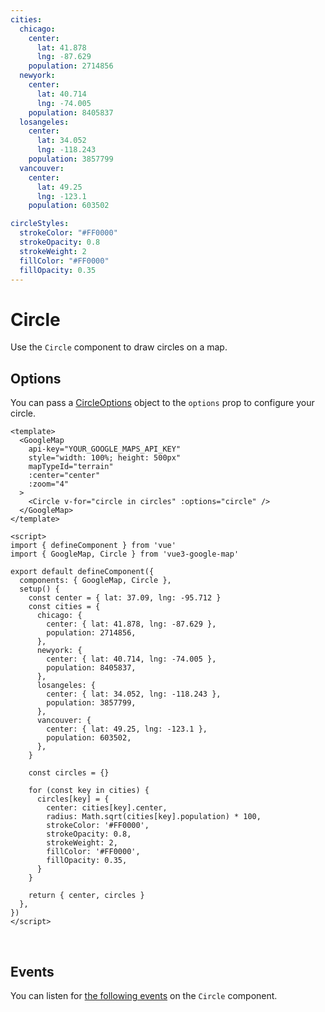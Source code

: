 ```yaml
---
cities:
  chicago:
    center:
      lat: 41.878
      lng: -87.629
    population: 2714856
  newyork:
    center:
      lat: 40.714
      lng: -74.005
    population: 8405837
  losangeles:
    center:
      lat: 34.052
      lng: -118.243
    population: 3857799
  vancouver:
    center:
      lat: 49.25
      lng: -123.1
    population: 603502

circleStyles:
  strokeColor: "#FF0000"
  strokeOpacity: 0.8
  strokeWeight: 2
  fillColor: "#FF0000"
  fillOpacity: 0.35
---
```


# Circle

Use the `Circle` component to draw circles on a map.

## Options

You can pass a [CircleOptions](https://developers.google.com/maps/documentation/javascript/reference/polygon#CircleOptions) object to the `options` prop to configure your circle.

<!-- prettier-ignore -->
```vue
<template>
  <GoogleMap
    api-key="YOUR_GOOGLE_MAPS_API_KEY"
    style="width: 100%; height: 500px"
    mapTypeId="terrain"
    :center="center"
    :zoom="4"
  >
    <Circle v-for="circle in circles" :options="circle" />
  </GoogleMap>
</template>

<script>
import { defineComponent } from 'vue'
import { GoogleMap, Circle } from 'vue3-google-map'

export default defineComponent({
  components: { GoogleMap, Circle },
  setup() {
    const center = { lat: 37.09, lng: -95.712 }
    const cities = {
      chicago: {
        center: { lat: 41.878, lng: -87.629 },
        population: 2714856,
      },
      newyork: {
        center: { lat: 40.714, lng: -74.005 },
        population: 8405837,
      },
      losangeles: {
        center: { lat: 34.052, lng: -118.243 },
        population: 3857799,
      },
      vancouver: {
        center: { lat: 49.25, lng: -123.1 },
        population: 603502,
      },
    }

    const circles = {}

    for (const key in cities) {
      circles[key] = {
        center: cities[key].center,
        radius: Math.sqrt(cities[key].population) * 100,
        strokeColor: '#FF0000',
        strokeOpacity: 0.8,
        strokeWeight: 2,
        fillColor: '#FF0000',
        fillOpacity: 0.35,
      }
    }

    return { center, circles }
  },
})
</script>
```

\
<GoogleMap style="width: 100%; height: 500px" :center="{ lat: 37.09, lng: -95.712 }" :zoom="4" mapTypeId="terrain">
<Circle
v-for="{ center, population } in $frontmatter.cities"
:options="{ ...$frontmatter.circleStyles, center, radius: Math.sqrt(population) * 100 }"
/>
</GoogleMap>

## Events

You can listen for [the following events](https://developers.google.com/maps/documentation/javascript/reference/polygon#Circle-Events) on the `Circle` component.
